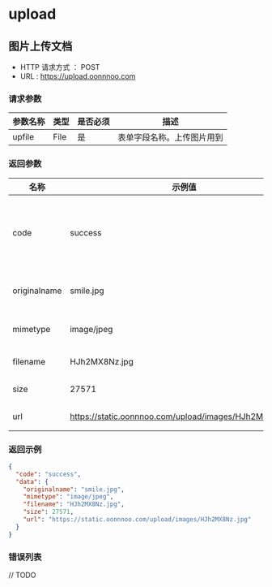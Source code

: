 # upload

## 图片上传文档

- HTTP 请求方式 ：	POST
- URL : https://upload.oonnnoo.com

### 请求参数

| 参数名称 | 类型 | 是否必须 | 描述 |
| --- | --- | --- | --- |
| upfile | File |	 是 | 表单字段名称。上传图片用到 |

### 返回参数

| 名称 | 示例值 | 描述 |
| --- | --- | --- |
| code | success | 上传文件状态。正常情况为 success。出现错误时为 error |
| originalname | smile.jpg|上传文件时所用的文件名 |
| mimetype | image/jpeg|上传文件的 mimetype |
| filename | HJh2MX8Nz.jpg|上传后的文件名 |
| size | 27571 | 上传文件的大小 |
| url | https://static.oonnnoo.com/upload/images/HJh2MX8Nz.jpg | 图片服务器地址 |

### 返回示例

```json
{
  "code": "success",
  "data": {
    "originalname": "smile.jpg",
    "mimetype": "image/jpeg",
    "filename": "HJh2MX8Nz.jpg",
    "size": 27571,
    "url": "https://static.oonnnoo.com/upload/images/HJh2MX8Nz.jpg"
  }
}
```

### 错误列表
 // TODO
